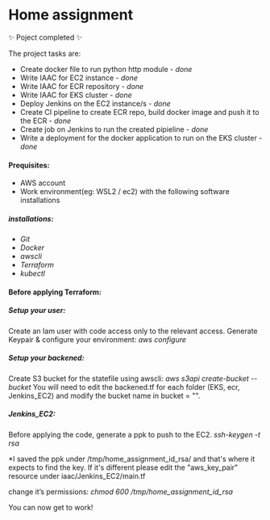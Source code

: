 # Home assignment
✨ Poject completed ✨

The project tasks are:
- Create docker file to run python http module - *done*
- Write IAAC for EC2 instance - *done*
- Write IAAC for ECR repository - *done*
- Write IAAC for EKS cluster - *done*
- Deploy Jenkins on the EC2 instance/s - *done*
- Create CI pipeline to create ECR repo, build docker image and push it to the ECR - *done*
- Create job on Jenkins to run the created pipieline - *done*
- Write a deployment for the docker application to run on the EKS cluster - *done*

#### Prequisites:
 - AWS account
 - Work environment(eg: WSL2 / ec2) with the following software installations
##### installations:
- *Git* 
- *Docker*
- *awscli*
- *Terraform*
- *kubectl*



#### Before applying Terraform:
##### Setup your user:
Create an Iam user with code access only to the relevant access.
Generate Keypair & configure your environment:
*aws configure*

##### Setup your backened: 
Create S3 bucket for the statefile using awscli:
*aws s3api create-bucket --bucket <bucketname>*
You will need to edit the backened.tf for each folder (EKS, ecr, Jenkins_EC2) and modify the bucket name in bucket  = "".


##### Jenkins_EC2:
Before applying the code, generate a ppk to push to the EC2.
*ssh-keygen -t rsa*

*I saved the ppk under /tmp/home_assignment_id_rsa/ and that's where it expects to find the key. If it's different please edit the "aws_key_pair" resource under iaac/Jenkins_EC2/main.tf


change it’s permissions:
*chmod 600 /tmp/home_assignment_id_rsa*

You can now get to work!